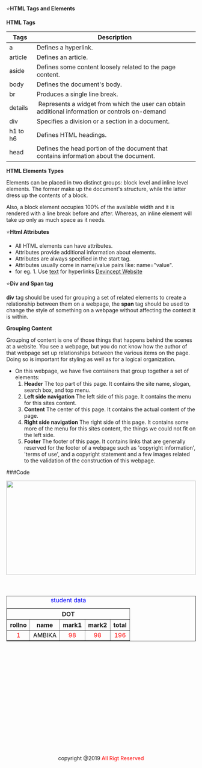 :star:**HTML Tags and Elements**
  
  
**HTML Tags**

|       Tags                            |     Description                                                                                |
|---------------------------------------|------------------------------------------------------------------------------------------------|
|      a                                | Defines a hyperlink.                                                                           |
|      article                          | Defines an article.                                                                            | 
|      aside                            | Defines some content loosely related to the page content.                                      |
|      body                             | Defines the document's body.                                                                   |
|      br                               | Produces a single line break.                                                                  |
|     details                           | Represents a widget from which the user can obtain additional information or controls on-demand|
|     div                               | Specifies a division or a section in a document.                                               |
|     h1 to h6                          | Defines HTML headings.                                                                         |
|     head                              | Defines the head portion of the document that contains information about the document.         |
                                 
                                 
  
 **HTML Elements Types**
 
Elements can be placed in two distinct groups: block level and inline level elements. The former make up the document's structure, while the latter dress up the contents of a block.

Also, a block element occupies 100% of the available width and it is rendered with a line break before and after. Whereas, an inline element will take up only as much space as it needs.


:star:**Html Attributes**

* All HTML elements can have attributes.
* Attributes provide additional information about elements.
* Attributes are always specified in the start tag.
* Attributes usually come in name/value pairs like: name="value".
* for eg. 1. Use [text](url) for hyperlinks
            [Devincept Website](https://devincept.tech/)
         
:star:**Div and Span tag**
  
  **div** tag should be used for grouping a set of related elements to create a relationship between them on a webpage, the **span** tag should be used to change the style of something on a webpage without affecting the context it is within. 
  
  
  
  **Grouping Content**
  
  Grouping of content is one of those things that happens behind the scenes at a website. You see a webpage, but you do not know how the author of that webpage set up relationships between the various items on the page. Doing so is important for styling as well as for a logical organization.
  * On this webpage, we have five containers that group together a set of elements:
    1. **Header**
         The top part of this page. It contains the site name, slogan, search box, and top menu.
    2. **Left side navigation**
        The left side of this page. It contains the menu for this sites content.
    3. **Content**
         The center of this page. It contains the actual content of the page.
    4. **Right side navigation**
         The right side of this page. It contains some more of the menu for this sites content, the things we could not fit on the left side.
    5. **Footer**
          The footer of this page. It contains links that are generally reserved for the footer of a webpage such as 'copyright information', 'terms of use', and a copyright             statement and a few images related to the validation of the construction of this webpage.

###Code

<!DOCTYPE html>
<html lang="en">
<head>
<title>Shivaji university</title>
<meta charset="UTF-8">
<meta name="description"content="one of the best university">
<meta name="keyword"content="btech,MCA">
<meta name="viewport"content="width=divice-width initial-scale="1.0"
</head>
<body>
<header>
<img src="images/aar.jpg" width="100%" height="250px">
</header>
<center>
<table border="1" cellspacing="10px" cellpadding="10px" width="500px">
<caption style="color:blue;">student data</caption></caption>
<tr>
<th colspan="5" /th>DOT
</tr>
<tr>
<th> rollno </th>
<th> name</th>
<th> mark1 </th>
<th> mark2</th>
<th>total</th>
</tr>
<tr style="text-align: center; color: red">
<td>1</td>
<td style="color: black;">AMBIKA</td>
<td>98</td>
<td>98</td>
<td>196</td>
</tr>
</center>
</table>
<footer style="margin-top:60%;">
<p>copyright @2019 <span style="color:red">All Rigt Reserved</span></p>
</body>
</html>
